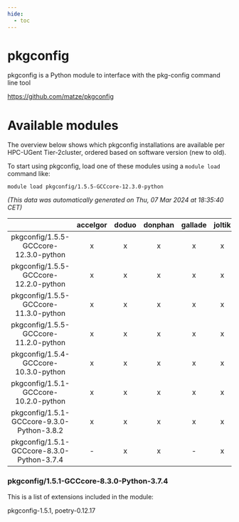 ```yaml
---
hide:
  - toc
---
```


pkgconfig
=========


pkgconfig is a Python module to interface with the pkg-config command line tool

https://github.com/matze/pkgconfig
# Available modules


The overview below shows which pkgconfig installations are available per HPC-UGent Tier-2cluster, ordered based on software version (new to old).

To start using pkgconfig, load one of these modules using a `module load` command like:

```shell
module load pkgconfig/1.5.5-GCCcore-12.3.0-python
```

*(This data was automatically generated on Thu, 07 Mar 2024 at 18:35:40 CET)*  

| |accelgor|doduo|donphan|gallade|joltik|skitty|
| :---: | :---: | :---: | :---: | :---: | :---: | :---: |
|pkgconfig/1.5.5-GCCcore-12.3.0-python|x|x|x|x|x|x|
|pkgconfig/1.5.5-GCCcore-12.2.0-python|x|x|x|x|x|x|
|pkgconfig/1.5.5-GCCcore-11.3.0-python|x|x|x|x|x|x|
|pkgconfig/1.5.5-GCCcore-11.2.0-python|x|x|x|x|x|x|
|pkgconfig/1.5.4-GCCcore-10.3.0-python|x|x|x|x|x|x|
|pkgconfig/1.5.1-GCCcore-10.2.0-python|x|x|x|x|x|x|
|pkgconfig/1.5.1-GCCcore-9.3.0-Python-3.8.2|x|x|x|x|x|x|
|pkgconfig/1.5.1-GCCcore-8.3.0-Python-3.7.4|-|x|x|-|x|x|


### pkgconfig/1.5.1-GCCcore-8.3.0-Python-3.7.4

This is a list of extensions included in the module:

pkgconfig-1.5.1, poetry-0.12.17